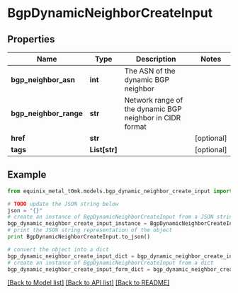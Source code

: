 # BgpDynamicNeighborCreateInput


## Properties
Name | Type | Description | Notes
------------ | ------------- | ------------- | -------------
**bgp_neighbor_asn** | **int** | The ASN of the dynamic BGP neighbor | 
**bgp_neighbor_range** | **str** | Network range of the dynamic BGP neighbor in CIDR format | 
**href** | **str** |  | [optional] 
**tags** | **List[str]** |  | [optional] 

## Example

```python
from equinix_metal_t0mk.models.bgp_dynamic_neighbor_create_input import BgpDynamicNeighborCreateInput

# TODO update the JSON string below
json = "{}"
# create an instance of BgpDynamicNeighborCreateInput from a JSON string
bgp_dynamic_neighbor_create_input_instance = BgpDynamicNeighborCreateInput.from_json(json)
# print the JSON string representation of the object
print BgpDynamicNeighborCreateInput.to_json()

# convert the object into a dict
bgp_dynamic_neighbor_create_input_dict = bgp_dynamic_neighbor_create_input_instance.to_dict()
# create an instance of BgpDynamicNeighborCreateInput from a dict
bgp_dynamic_neighbor_create_input_form_dict = bgp_dynamic_neighbor_create_input.from_dict(bgp_dynamic_neighbor_create_input_dict)
```
[[Back to Model list]](../README.md#documentation-for-models) [[Back to API list]](../README.md#documentation-for-api-endpoints) [[Back to README]](../README.md)


